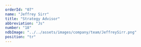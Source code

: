 ```yaml
---
orderId: "07"
name: "Jeffrey Sirr"
title: "Strategy Advisor"
abbreviation: "Js"
number: "18"
ndbImage: "../../assets/images/company/team/JeffreySirr.png"
position: "tr"
---
```

